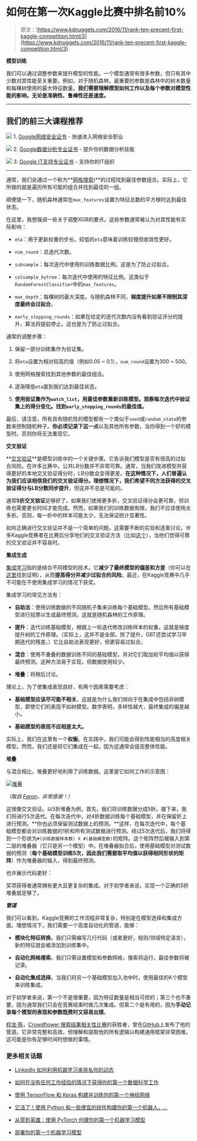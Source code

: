 # 如何在第一次Kaggle比赛中排名前10%

> 原文：[https://www.kdnuggets.com/2016/11/rank-ten-precent-first-kaggle-competition.html/3](https://www.kdnuggets.com/2016/11/rank-ten-precent-first-kaggle-competition.html/3)

**模型训练**

我们可以通过调整参数来提升模型的性能。一个模型通常有很多参数，但只有其中少数对其性能至关重要。例如，对于随机森林，最重要的参数是森林中的树木数量和每棵树使用的最大特征数量。**我们需要理解模型如何工作以及每个参数对模型性能的影响，无论是准确性、鲁棒性还是速度。**

* * *

## 我们的前三大课程推荐

![](../Images/0244c01ba9267c002ef39d4907e0b8fb.png) 1\. [Google网络安全证书](https://www.kdnuggets.com/google-cybersecurity) - 快速进入网络安全职业

![](../Images/e225c49c3c91745821c8c0368bf04711.png) 2\. [Google数据分析专业证书](https://www.kdnuggets.com/google-data-analytics) - 提升你的数据分析技能

![](../Images/0244c01ba9267c002ef39d4907e0b8fb.png) 3\. [Google IT支持专业证书](https://www.kdnuggets.com/google-itsupport) - 支持你的IT组织

* * *

通常，我们会通过一个称为**[网格搜索](http://scikit-learn.org/stable/modules/generated/sklearn.grid_search.GridSearchCV.html))**的过程找到最佳参数组合。实际上，它所做的就是遍历所有可能的组合并找到最佳的一组。

顺便提一下，随机森林通常在`max_features`设置为特征总数的平方根时达到最佳状态。

在这里，我想强调一些关于调整XGB的要点。这些参数通常被认为对其性能有实际影响：

+   `eta`：用于更新权重的步长。较低的`eta`意味着训练较慢但收敛性更好。

+   `num_round`：总迭代次数。

+   `subsample`：每次迭代中使用的训练数据比例。这是为了防止过拟合。

+   `colsample_bytree`：每次迭代中使用的特征比例。这类似于`RandomForestClassifier`中的`max_features`。

+   `max_depth`：每棵树的最大深度。与随机森林不同，**梯度提升如果不限制其深度最终会过拟合**。

+   `early_stopping_rounds`：如果在给定的迭代次数内没有看到验证评分的提升，算法将提前停止。这也是为了防止过拟合。

通常的调整步骤：

1.  保留一部分训练集作为验证集。

1.  将`eta`设置为相对较高的值（例如0.05 ~ 0.1），`num_round`设置为300 ~ 500。

1.  使用网格搜索找到其他参数的最佳组合。

1.  逐渐降低`eta`直到我们达到最佳状态。

1.  **使用验证集作为`watch_list`，用最佳参数重新训练模型。观察每次迭代中验证集上的得分变化。找到`early_stopping_rounds`的最佳值。**

最后，请注意，所有具有随机性的模型都有一个类似于`seed`或`random_state`的参数来控制随机种子。**你必须记录下这一点**以及其他所有参数，当你得到一个好的模型时。否则你将无法重现它。

**交叉验证**

**[交叉验证](https://en.wikipedia.org/wiki/Cross-validation_(statistics))**是模型训练中的一个关键步骤。它告诉我们模型是否有很高的过拟合风险。在许多比赛中，公共LB分数并不非常可靠。通常，当我们改进模型并获得更好的本地交叉验证得分时，LB分数会变得更差。**在这种情况下，人们普遍认为我们应该相信我们的交叉验证得分。**理想情况下，我们希望**不同方法获得的交叉验证得分与LB分数同步提升**，但这并不总是可能的。

通常**5折交叉验证**足够好了。如果我们使用更多折，交叉验证得分会更可靠，但训练也需要更长时间才能完成。然而，如果我们的训练数据有限，我们不应该使用太多折。否则，每一折中的样本可能太少，无法保证统计显著性。

如何正确进行交叉验证并不是一个简单的问题。这需要不断的实验和逐案讨论。许多Kaggle竞赛者在比赛后分享他们的交叉验证方法（比如[这个](https://www.kaggle.com/c/telstra-recruiting-network/forums/t/19277/what-is-your-cross-validation-method)），当他们觉得可靠的交叉验证并不容易时。

**集成生成**

[集成学习](https://en.wikipedia.org/wiki/Ensemble_learning)指的是结合不同模型的技术。它**减少了最终模型的偏差和方差**（你可以在[这里](http://link.springer.com/chapter/10.1007%2F3-540-33019-4_19)找到证明），从而**提高得分并减少过拟合的风险**。最近，在Kaggle竞赛中几乎不可能在不使用集成学习的情况下获奖。

集成学习的常见方法有：

+   **自助法**：使用训练数据的不同随机子集来训练每个基础模型。然后所有基础模型进行投票以生成最终预测。这就是随机森林的工作原理。

+   **提升**：迭代训练基础模型，根据上一轮迭代修改训练样本的权重。这就是梯度提升树的工作原理。（实际上，这并不是全部。除了提升，GBT还尝试学习早期迭代的残差。）它比自助法表现更好，但更容易过拟合。

+   **混合**：使用不重叠的数据训练不同的基础模型，并对它们取加权平均值以获得最终预测。这种方法易于实现，但数据使用较少。

+   **堆叠**：将稍后讨论。

理论上，为了使集成表现良好，有两个因素需要考虑：

+   **基础模型应该尽可能不相关**。这就是为什么我们倾向于在集成中包括非树模型，即使它们的表现不如树模型。数学表明，多样性越大，最终集成的偏差越小。

+   **基础模型的表现不应相差太大。**

实际上，我们在这里有一个**权衡**。在实践中，我们可能会得到性能相当的高度相关模型。然而，我们还是将它们集成在一起，因为这通常会提高整体性能。

**堆叠**

与混合相比，堆叠更好地利用了训练数据。这里是它如何工作的示意图：

[![堆叠](../Images/fb2fd03a6a8cf5851969a1254b354966.png)](http://7xlo8f.com1.z0.glb.clouddn.com/blog-diagram-stacking.jpg)

*（取自 [Faron](https://www.kaggle.com/mmueller)。非常感谢！）*

这很像交叉验证。以5折堆叠为例。首先，我们将训练数据分成5折。接下来，我们将进行5次迭代。在每次迭代中，对4折数据训练每个基础模型，并在保留折上进行预测。**你也必须保留测试数据上的预测。**这样，在每次迭代中，每个基础模型都会对训练数据的1折和所有测试数据进行预测。经过5次迭代后，我们将得到一个形状为`#(训练数据样本数) X #(基础模型数)`的矩阵。这个矩阵然后被输入到第二层的堆叠器（它只是另一个模型）中。在堆叠器拟合后，使用基础模型对测试数据的预测（**每个基础模型训练5次，因此我们需要取平均值以获得相同形状的矩阵**）作为堆叠器的输入，得到最终预测。

也许展示代码更好：

奖项获得者通常拥有更大且更复杂的集成。对于初学者来说，实现一个正确的5折堆叠就足够了。

***管道***

我们可以看到，Kaggle竞赛的工作流程非常复杂，特别是在模型选择和集成方面。理想情况下，我们需要一个高度自动化的管道，能够：

+   **模块化特征转换**。我们只需编写几行代码（或者更好，规则/领域特定语言），新的特征就会被添加到训练集中。

+   **自动化网格搜索**。我们只需设置模型和参数网格，搜索将运行，最佳参数将被记录。

+   **自动化集成选择**。当我们将另一个基础模型加入池中时，使用最佳的K个模型来训练集成。

对于初学者来说，第一个不是很重要，因为特征数量是相当可控的；第三个也不重要，因为通常我们只会在竞赛结束时做几次集成。但第二个是有用的，因为**手动记录每个模型的表现和参数既费时又容易出错**。

[程龙·陈](https://www.kaggle.com/chenglongchen)，[Crowdflower 搜索结果相关性比赛](https://www.kaggle.com/c/crowdflower-search-relevance)的获胜者，曾在[GitHub](https://github.com/ChenglongChen/Kaggle_CrowdFlower)上发布了他的管道。它非常完整和高效，但理解和提取他的所有逻辑以构建通用框架非常困难。这可能是你有足够时间时想做的事情。

### 更多相关话题

+   [LinkedIn 如何利用机器学习来排名你的动态](https://www.kdnuggets.com/2022/11/linkedin-uses-machine-learning-rank-feed.html)

+   [如何在没有任何工作经验的情况下获得你的第一个数据科学工作](https://www.kdnuggets.com/2021/02/first-job-data-science-without-work-experience.html)

+   [使用 TensorFlow 和 Keras 构建并训练你的第一个神经网络](https://www.kdnuggets.com/2023/05/building-training-first-neural-network-tensorflow-keras.html)

+   [它活了！使用 Python 和一些便宜的组件构建你的第一个机器人，…](https://www.kdnuggets.com/2023/06/manning-build-first-robots-python-cheap-basic-components.html)

+   [从零到英雄：使用 PyTorch 创建你的第一个机器学习模型](https://www.kdnuggets.com/from-zero-to-hero-create-your-first-ml-model-with-pytorch)

+   [部署你的第一个机器学习模型](https://www.kdnuggets.com/deploying-your-first-machine-learning-model)

